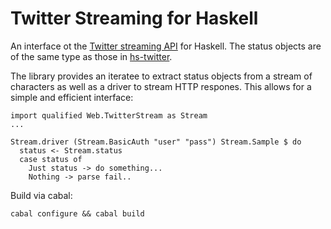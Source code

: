 # Twitter Streaming for Haskell

An interface ot the
[Twitter streaming API](http://dev.twitter.com/pages/streaming_api)
for Haskell. The status objects are of the same type as those in
[hs-twitter](http://hackage.haskell.org/package/hs-twitter).

The library provides an iteratee to extract status objects from a
stream of characters as well as a driver to stream HTTP respones. This
allows for a simple and efficient interface:

    import qualified Web.TwitterStream as Stream
    ...

    Stream.driver (Stream.BasicAuth "user" "pass") Stream.Sample $ do
      status <- Stream.status
      case status of
        Just status -> do something...
        Nothing -> parse fail..

Build via cabal:

    cabal configure && cabal build
